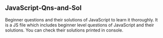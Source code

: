 ## JavaScript-Qns-and-Sol
Beginner questions and their solutions of JavaScript to learn it thoroughly. It is a JS file which includes beginner level questions of JavaScript and their solutions. You can check their solutions printed in console.
